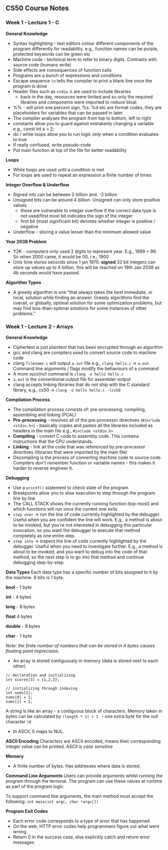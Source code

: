 ## CS50 Course Notes

### Week 1 - Lecture 1 - C

**General Knowledge**
- Syntax highlighting - text editors colour different components of the program differently for readability. e.g., function names can be purple, protected keywords can be green etc
- Machine code - technical term to refer to binary digits. Contrasts with source code (humans write)
- Side effects are consequences of function calls
- Programs are a bunch of expressions and conditions
- Escape sequence `\n` tells the compiler to print a blank line once the program is done
- Header files such as `stdio.h` are used to include libraries
    - back in the day, resources were limited and so only the required libraries and components were imported to reduce bloat
- %% - will print one percent sign, %s. %d etc are format codes, they are placeholders for variables that can be passed in later
- The compiler analyses the program from top to bottom, left to right
- constants allow you to guard against mistakenly changing a variable e.g., const int a = 2;
- do / while loops allow you to run logic only when a condition evaluates to true
- If really confused, write pseudo-code
- Put main function at top of the file for better readability

**Loops**
- While loops are used until a condition is met
- For loops are used to repeat an expression a finite number of times

**Integer Overflow & Underflow**
- Signed ints can be between 2 billion and. -2 billion
- Unsigned bits can be around 4 billion. Unsigned can only store positive values
    - these are vulnerable to integer overflow if the correct data type is not used/first most bit indicates the sign of the integer
    - first bit (most significant bit) denotes whether integer is positive / negative
- Underflow - storing a value lesser than the minimum allowed value

**Year 2038 Problem**
- Y2K - computers only used 2 digits to represent year. E.g., 1999 = 99. So when 2000 came, it would be 00, i.e., 1900
- Unix time stores seconds since 1 jan 1970. **signed** 32 bit integers can store up values up to 4 billion, this will be reached on 19th Jan 2038 as 4b seconds would have passed.

**Algorithm Types**
- A greedy algorithm is one “that always takes the best immediate, or local, solution while finding an answer. Greedy algorithms find the overall, or globally, optimal solution for some optimization problems, but may find less-than-optimal solutions for some instances of other problems.”


### Week 1 - Lecture 2 - Arrays

**General Knowledge**
- Ciphertext is just plaintext that has been encrypted through an algorithm
- gcc and clang are compilers used to convert source code to machine code
- clang `filename.c` will output `a.out` file e.g., `clang hello.c` -> `a.out`. Command line arguments / flags modify the behaviours of a command
- A more succinct command is `clang -o hello hello.c`
- `a.out` is the conventional output file for assembler output
-  clang accepts linking libraries that do not ship with the C standard library, e.g., cs50 -> `clang -o hello hello.c -lcs50`

**Compilation Process**
- The compilation process consists of: pre-processing, compiling, assembling and linking (PCAL)
- **Pre-processing** - resolves all of the pre-processor directives (`#include <stdio.h>`) - basically copies and pastes all the libraries included as headers in the main file e.g., `#include <stdio.h>`
- **Compiling** - convert C code to assembly code. This contains instructions that the CPU understands.
- **Linking** - link all the code that was referenced by pre-processor directives (libraries that were imported by the main file)
- Decompiling is the process of converting machine code to source code. Compilers don't remember function or variable names - this makes it harder to reverse engineer it.

**Debugging**
- Use a `printf()` statement to check state of the program
- Breakpoints allow you to slow execution to step through the program line by line
- The CALL STACK shows the currently running function (top-most) and which functions will run once the current one exits
- `step over` -> run the line of code currently highlighted by the debugger. Useful when you are confident the line will work. E.g., a method is about to be invoked, but you're not interested in debugging this particular invocation, so you want the debugger to execute that method completely as one entire step.
- `step into` -> inspect the line of code currently highlighted by the debugger. Useful when you need to investigate further. E.g., a method is about to be invoked, and you want to debug into the code of that method, so the next step is to go into that method and continue debugging step-by-step.

**Data Types**
Each data type has a specific number of bits assigned to it by the machine. 8 bits is 1 byte.

**bool** - 1 byte

**int** - 4 bytes

**long** - 8 bytes

**float** 4 bytes

**double** - 8 bytes

**char** - 1 byte

*Note: the finite number of numbers that can be stored in 4 bytes causes floating point imprecision.*

- An array is stored contiguously in memory (data is stored next to each other)

```
// declaration and initializing
int scores[3] = {1,2,3};

// initializing through indexing
int nums[2];
nums[0] = 1;
nums[1] = 2;
```

A string is like an array - a contiguous block of characters. Memory taken in bytes can be calculated by `(length * 1) + 1 ` - one extra byte for the null character `\0`
- In ASCII, 0 maps to NUL.

**ASCII Encoding**
Characters are ASCII encoded, means their corresponding integer value can be printed.
*ASCII is case sensitive*

**Memory**
- A finite number of bytes. Has addresses where data is stored.

**Command Line Arguments**
Users can provide arguments whilst running the program through the terminal. The program can use these values at runtime as part of the program logic.

To support command line arguments, the main method must accept the following:
`int main(int argc, char *argv[])`

**Program Exit Codes**
- Each error code corresponds to a type of error that has happened
- On the web, HTTP error codes help programmers figure out what went wrong
- Return 0 in the success case, else explicitly catch and return error messages